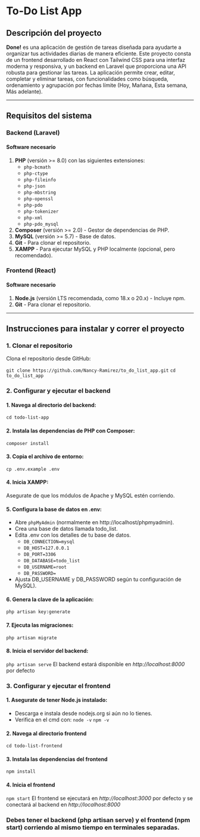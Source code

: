 # To-Do List App

## Descripción del proyecto
**Done!** es una aplicación de gestión de tareas diseñada para ayudarte a organizar tus actividades diarias de manera eficiente. Este proyecto consta de un frontend desarrollado en React con Tailwind CSS para una interfaz moderna y responsiva, y un backend en Laravel que proporciona una API robusta para gestionar las tareas. La aplicación permite crear, editar, completar y eliminar tareas, con funcionalidades como búsqueda, ordenamiento y agrupación por fechas límite (Hoy, Mañana, Esta semana, Más adelante).

---

## Requisitos del sistema

### Backend (Laravel)
#### Software necesario
1. **PHP** (versión >= 8.0) con las siguientes extensiones:
   - `php-bcmath`
   - `php-ctype`
   - `php-fileinfo`
   - `php-json`
   - `php-mbstring`
   - `php-openssl`
   - `php-pdo`
   - `php-tokenizer`
   - `php-xml`
   - `php-pdo_mysql`
2. **Composer** (versión >= 2.0) - Gestor de dependencias de PHP.
3. **MySQL** (versión >= 5.7) - Base de datos.
4. **Git** - Para clonar el repositorio.
5. **XAMPP** - Para ejecutar MySQL y PHP localmente (opcional, pero recomendado).

### Frontend (React)
#### Software necesario
1. **Node.js** (versión LTS recomendada, como 18.x o 20.x) - Incluye npm.
2. **Git** - Para clonar el repositorio.

---

## Instrucciones para instalar y correr el proyecto

### 1. Clonar el repositorio
Clona el repositorio desde GitHub:

`git clone https://github.com/Nancy-Ramirez/to_do_list_app.git`
`cd to_do_list_app `

### 2. Configurar y ejecutar el backend

#### 1. Navega al directorio del backend:
`cd todo-list-app`

#### 2. Instala las dependencias de PHP con Composer:
`composer install`

#### 3. Copia el archivo de entorno:
`cp .env.example .env`

#### 4. Inicia XAMPP:
Asegurate de que los módulos de Apache y MySQL estén corriendo.

#### 5. Configura la base de datos en .env:
- Abre `phpMyAdmin` (normalmente en http://localhost/phpmyadmin).
- Crea una base de datos llamada todo_list.
- Edita .env con los detalles de tu base de datos.
  - `DB_CONNECTION=mysql`
  - `DB_HOST=127.0.0.1`
  - `DB_PORT=3306`
  - `DB_DATABASE=todo_list`
  - `DB_USERNAME=root`
  - `DB_PASSWORD=`
- Ajusta DB_USERNAME y DB_PASSWORD según tu configuración de MySQL).

#### 6. Genera la clave de la aplicación:
`php artisan key:generate`

#### 7. Ejecuta las migraciones:
`php artisan migrate`

#### 8. Inicia el servidor del backend:
`php artisan serve`
El backend estará disponible en *http://localhost:8000* por defecto

### 3. Configurar y ejecutar el frontend

#### 1. Asegurate de tener Node.js instalado:
- Descarga e instala desde nodejs.org si aún no lo tienes.
- Verifica en el cmd con: 
  `node -v`
  `npm -v`
  
#### 2. Navega al directorio frontend
`cd todo-list-frontend`

#### 3. Instala las dependencias del frontend
`npm install`

#### 4. Inicia el frontend
`npm start`
El frontend se ejecutará en *http://localhost:3000* por defecto y se conectará al backend en *http://localhost:8000*

### Debes tener el backend (php artisan serve) y el frontend (npm start) corriendo al mismo tiempo en terminales separadas. 
